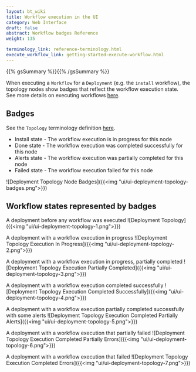```yaml
---
layout: bt_wiki
title: Workflow execution in the UI
category: Web Interface
draft: false
abstract: Workflow badges Reference
weight: 135

terminology_link: reference-terminology.html
execute_workflow_link: getting-started-execute-workflow.html
---
```

{{% gsSummary %}}{{% /gsSummary %}}

When executing a `Workflow` for a `Deployment` (e.g. the `install` workflow), the topology nodes show badges that reflect the workflow execution state.<br/>
See more details on executing workflows [here](/manager_intro/execute-workflow).<br/>

## Badges
See the `Topology` terminology definition [here](/reference-terminology#topology).<br/>

* Install state - The workflow execution is in progress for this node
* Done state - The workflow execution was completed successfully for this node
* Alerts state - The workflow execution was partially completed for this node
* Failed state - The workflow execution failed for this node

![Deployment Topology Node Badges]({{<img "ui/ui-deployment-topology-badges.png">}})

## Workflow states represented by badges
A deployment before any workflow was executed
![Deployment Topology]({{<img "ui/ui-deployment-topology-1.png">}})

A deployment with a workflow execution in progress
![Deployment Topology Execution In Progress]({{<img "ui/ui-deployment-topology-2.png">}})

A deployment with a workflow execution in progress, partially completed
![Deployment Topology Execution Partially Completed]({{<img "ui/ui-deployment-topology-3.png">}})

A deployment with a workflow execution completed successfully
![Deployment Topology Execution Completed Successfully]({{<img "ui/ui-deployment-topology-4.png">}})

A deployment with a workflow execution partially completed successfully with some alerts
![Deployment Topology Execution Completed Partially Alerts]({{<img "ui/ui-deployment-topology-5.png">}})

A deployment with a workflow execution that partially failed
![Deployment Topology Execution Completed Partially Errors]({{<img "ui/ui-deployment-topology-6.png">}})

A deployment with a workflow execution that failed
![Deployment Topology Execution Completed Errors]({{<img "ui/ui-deployment-topology-7.png">}})

